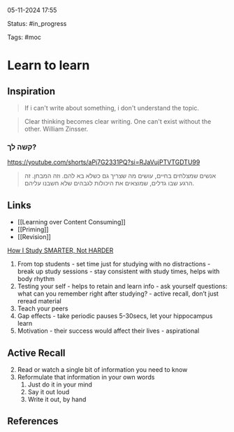 

05-11-2024 17:55

Status: #in_progress

Tags: #moc

# Learn to learn

## Inspiration

>If i can't write about something, i don't understand the topic.

>Clear thinking becomes clear writing. One can't exist without the other.
>William Zinsser.

### קשה לך?
https://youtube.com/shorts/aPj7G2331PQ?si=RJaVujPTVTGDTU99
> אנשים שמצלחים בחיים, עושים מה שצריך גם כשלא בא להם. וזה המבחן.
> זה הרגע שבו גדלים, שמוצאים את היכולות לגבהים שלא חשבנו עליהם.

## Links
 
- [[Learning over Content Consuming]]
- [[Priming]]
- [[Revision]]

[How I Study SMARTER, Not HARDER](https://www.youtube.com/watch?v=jMhhaAQK1NQ)

1. From top students - set time just for studying with no distractions - break up study sessions - stay consistent with study times, helps with body rhythm 
2. Testing your self - helps to retain and learn info - ask yourself questions: what can you remember right after studying? - active recall, don’t just reread material
3. Teach your peers
4. Gap effects - take periodic pauses 5-30secs, let your hippocampus learn
5. Motivation - their success would affect their lives - aspirational

## Active Recall
2. Read or watch a single bit of information you need to know 
3. Reformulate that information in your own words 
	1. Just do it in your mind
	2. Say it out loud 
	3. Write it out, by hand





## References


